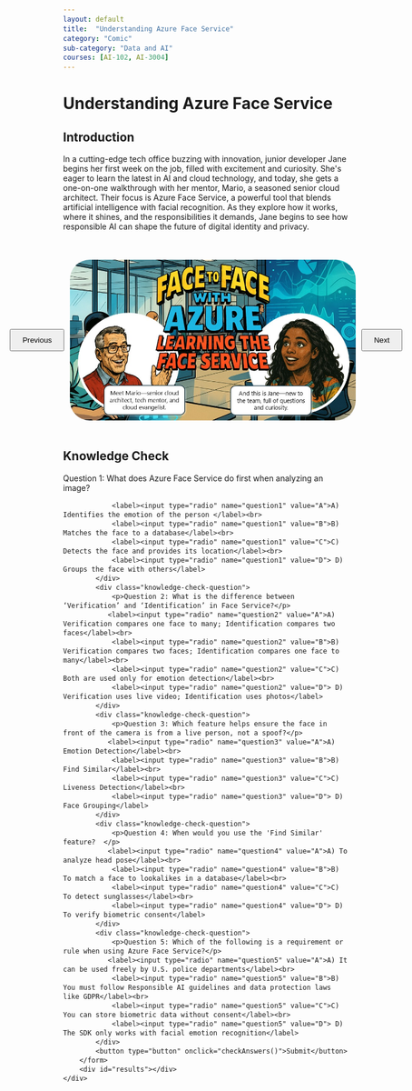 ```yaml
---
layout: default
title:  "Understanding Azure Face Service"
category: "Comic"
sub-category: "Data and AI"
courses: [AI-102, AI-3004]
---
```



# Understanding Azure Face Service

## Introduction
In a cutting-edge tech office buzzing with innovation, junior developer Jane begins her first week on the job, filled with excitement and curiosity. She's eager to learn the latest in AI and cloud technology, and today, she gets a one-on-one walkthrough with her mentor, Mario, a seasoned senior cloud architect. Their focus is Azure Face Service, a powerful tool that blends artificial intelligence with facial recognition. As they explore how it works, where it shines, and the responsibilities it demands, Jane begins to see how responsible AI can shape the future of digital identity and privacy. 

<html lang="en">
<head>
    <meta charset="UTF-8">
    <meta name="viewport" content="width=device-width, initial-scale=1.0">
    <title>Image Carousel</title>
    <style>
        .carousel-container {
            display: flex;
            align-items: center;
            justify-content: center;
            margin-top: 50px;
        }
        .carousel-image {
            width: 800px;
            max-height: 700px;
            transition: transform 0.3s ease;
            cursor: pointer;
         border-radius: 35px;
        }
        .carousel-image.enlarged {
            transform: scale(1.5);
        }
        .carousel-button {
            padding: 10px 20px;
            margin: 0 10px;
            cursor: pointer;
        }
        .knowledge-check {
            margin-top: 50px;
        }
        .knowledge-check-question {
            margin-bottom: 20px;
        }
        .correct {
            color: green;
        }
        .incorrect {
            color: red;
        }
    </style>
</head>
<body>
    <div class="carousel-container">
        <button class="carousel-button" onclick="prevImage()">Previous</button>
        <img id="carousel" class="carousel-image" src="./images/face1.JPG" alt="Image Carousel" onclick="toggleEnlarge()" class="img-fluid">
        <button class="carousel-button" onclick="nextImage()">Next</button>
    </div>

  <div class="knowledge-check">
        <h2>Knowledge Check</h2>
        <form id="knowledgeCheckForm">
            <div class="knowledge-check-question">
                <p>Question 1: What does Azure Face Service do first when analyzing an image?</p>
                
                <label><input type="radio" name="question1" value="A">A) Identifies the emotion of the person </label><br>
                <label><input type="radio" name="question1" value="B">B) Matches the face to a database</label><br>
                <label><input type="radio" name="question1" value="C">C) Detects the face and provides its location</label><br>
                <label><input type="radio" name="question1" value="D"> D) Groups the face with others</label>
            </div>
            <div class="knowledge-check-question">
                <p>Question 2: What is the difference between ‘Verification’ and ‘Identification’ in Face Service?</p>
               <label><input type="radio" name="question2" value="A">A) Verification compares one face to many; Identification compares two faces</label><br>
                <label><input type="radio" name="question2" value="B">B) Verification compares two faces; Identification compares one face to many</label><br>
                <label><input type="radio" name="question2" value="C">C) Both are used only for emotion detection</label><br>
                <label><input type="radio" name="question2" value="D"> D) Verification uses live video; Identification uses photos</label>
            </div>
            <div class="knowledge-check-question">
                <p>Question 3: Which feature helps ensure the face in front of the camera is from a live person, not a spoof?</p>
               <label><input type="radio" name="question3" value="A">A) Emotion Detection</label><br>
                <label><input type="radio" name="question3" value="B">B) Find Similar</label><br>
                <label><input type="radio" name="question3" value="C">C) Liveness Detection</label><br>
                <label><input type="radio" name="question3" value="D"> D) Face Grouping</label>
            </div>
            <div class="knowledge-check-question">
                <p>Question 4: When would you use the 'Find Similar' feature?  </p>
               <label><input type="radio" name="question4" value="A">A) To analyze head pose</label><br>
                <label><input type="radio" name="question4" value="B">B) To match a face to lookalikes in a database</label><br>
                <label><input type="radio" name="question4" value="C">C) To detect sunglasses</label><br>
                <label><input type="radio" name="question4" value="D"> D) To verify biometric consent</label>
            </div>            
            <div class="knowledge-check-question">
                <p>Question 5: Which of the following is a requirement or rule when using Azure Face Service?</p>
               <label><input type="radio" name="question5" value="A">A) It can be used freely by U.S. police departments</label><br>
                <label><input type="radio" name="question5" value="B">B) You must follow Responsible AI guidelines and data protection laws like GDPR</label><br>
                <label><input type="radio" name="question5" value="C">C) You can store biometric data without consent</label><br>
                <label><input type="radio" name="question5" value="D"> D) The SDK only works with facial emotion recognition</label>
            </div>               
            <button type="button" onclick="checkAnswers()">Submit</button>
        </form>
        <div id="results"></div>
    </div>

    
  <script>
        const images = ["./images/face1.JPG", "./images/face2.JPG", "./images/face3.JPG", "./images/face4.JPG", "./images/face5.JPG", "./images/face6.JPG", "./images/face7.JPG", "./images/face8.JPG"];
        let currentIndex = 0;

        function showImage(index) {
            const carousel = document.getElementById('carousel');
            carousel.src = images[index];
        }

        function nextImage() {
            currentIndex = (currentIndex + 1) % images.length;
            showImage(currentIndex);
        }

        function prevImage() {
            currentIndex = (currentIndex - 1 + images.length) % images.length;
            showImage(currentIndex);
        }

        function toggleEnlarge() {
            const carousel = document.getElementById('carousel');
            carousel.classList.toggle('enlarged');
        }

            function checkAnswers() {
            const answers = {
                question1: 'C',
                question2: 'B',
                question3: 'C',
                question4: 'B',
                question5: 'B'
            
               
            };

            let score = 0;
            const form = document.getElementById('knowledgeCheckForm');
            const results = document.getElementById('results');
            results.innerHTML = '';

            for (const [question, correctAnswer] of Object.entries(answers)) {
                const selected = form.querySelector(`input[name="${question}"]:checked`);
                const questionElement = form.querySelector(`input[name="${question}"][value="${correctAnswer}"]`).parentElement;
                if (selected && selected.value === correctAnswer) {
                    score++;
                    questionElement.classList.add('correct');
                } else if (selected) {
                    selected.parentElement.classList.add('incorrect');
                    questionElement.classList.add('correct');
                } else {
                    questionElement.classList.add('correct');
                }
            }

  

            results.innerHTML = `You got ${score} out of ${Object.keys(answers).length} correct.`;
        }
    </script>
</body>
</html>
